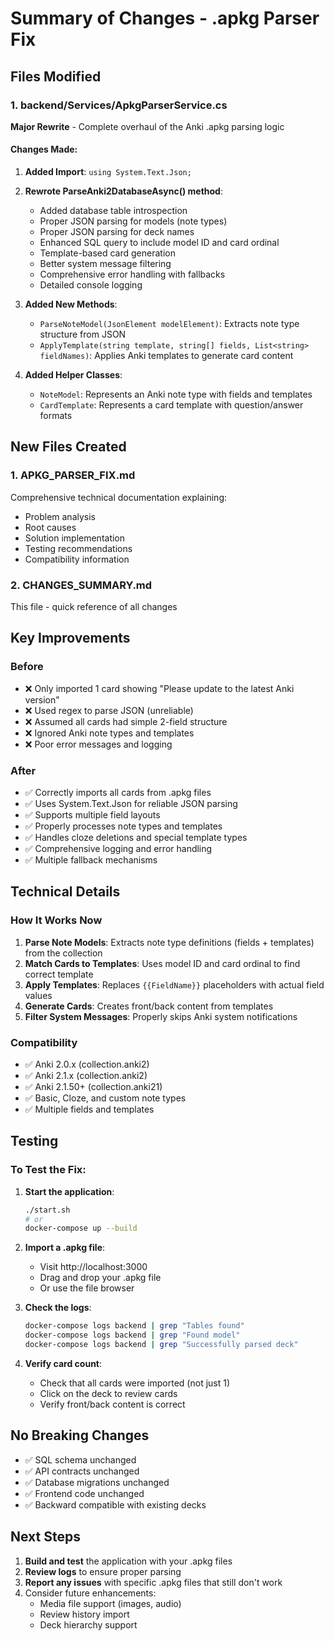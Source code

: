 # Summary of Changes - .apkg Parser Fix

## Files Modified

### 1. backend/Services/ApkgParserService.cs
**Major Rewrite** - Complete overhaul of the Anki .apkg parsing logic

#### Changes Made:
1. **Added Import**: `using System.Text.Json;`

2. **Rewrote ParseAnki2DatabaseAsync() method**:
   - Added database table introspection
   - Proper JSON parsing for models (note types)
   - Proper JSON parsing for deck names
   - Enhanced SQL query to include model ID and card ordinal
   - Template-based card generation
   - Better system message filtering
   - Comprehensive error handling with fallbacks
   - Detailed console logging

3. **Added New Methods**:
   - `ParseNoteModel(JsonElement modelElement)`: Extracts note type structure from JSON
   - `ApplyTemplate(string template, string[] fields, List<string> fieldNames)`: Applies Anki templates to generate card content

4. **Added Helper Classes**:
   - `NoteModel`: Represents an Anki note type with fields and templates
   - `CardTemplate`: Represents a card template with question/answer formats

## New Files Created

### 1. APKG_PARSER_FIX.md
Comprehensive technical documentation explaining:
- Problem analysis
- Root causes
- Solution implementation
- Testing recommendations
- Compatibility information

### 2. CHANGES_SUMMARY.md
This file - quick reference of all changes

## Key Improvements

### Before
- ❌ Only imported 1 card showing "Please update to the latest Anki version"
- ❌ Used regex to parse JSON (unreliable)
- ❌ Assumed all cards had simple 2-field structure
- ❌ Ignored Anki note types and templates
- ❌ Poor error messages and logging

### After
- ✅ Correctly imports all cards from .apkg files
- ✅ Uses System.Text.Json for reliable JSON parsing
- ✅ Supports multiple field layouts
- ✅ Properly processes note types and templates
- ✅ Handles cloze deletions and special template types
- ✅ Comprehensive logging and error handling
- ✅ Multiple fallback mechanisms

## Technical Details

### How It Works Now

1. **Parse Note Models**: Extracts note type definitions (fields + templates) from the collection
2. **Match Cards to Templates**: Uses model ID and card ordinal to find correct template
3. **Apply Templates**: Replaces `{{FieldName}}` placeholders with actual field values
4. **Generate Cards**: Creates front/back content from templates
5. **Filter System Messages**: Properly skips Anki system notifications

### Compatibility

- ✅ Anki 2.0.x (collection.anki2)
- ✅ Anki 2.1.x (collection.anki2)  
- ✅ Anki 2.1.50+ (collection.anki21)
- ✅ Basic, Cloze, and custom note types
- ✅ Multiple fields and templates

## Testing

### To Test the Fix:

1. **Start the application**:
   ```bash
   ./start.sh
   # or
   docker-compose up --build
   ```

2. **Import a .apkg file**:
   - Visit http://localhost:3000
   - Drag and drop your .apkg file
   - Or use the file browser

3. **Check the logs**:
   ```bash
   docker-compose logs backend | grep "Tables found"
   docker-compose logs backend | grep "Found model"
   docker-compose logs backend | grep "Successfully parsed deck"
   ```

4. **Verify card count**:
   - Check that all cards were imported (not just 1)
   - Click on the deck to review cards
   - Verify front/back content is correct

## No Breaking Changes

- ✅ SQL schema unchanged
- ✅ API contracts unchanged
- ✅ Database migrations unchanged
- ✅ Frontend code unchanged
- ✅ Backward compatible with existing decks

## Next Steps

1. **Build and test** the application with your .apkg files
2. **Review logs** to ensure proper parsing
3. **Report any issues** with specific .apkg files that still don't work
4. Consider future enhancements:
   - Media file support (images, audio)
   - Review history import
   - Deck hierarchy support
